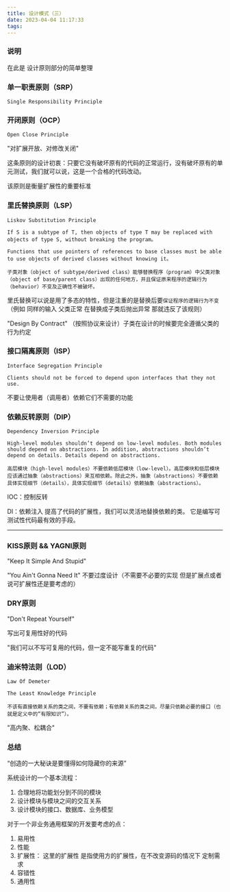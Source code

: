 ```yaml
---
title: 设计模式（三）
date: 2023-04-04 11:17:33
tags:
---
```



### 说明

在此是 设计原则部分的简单整理


### 单一职责原则（SRP）

`Single Responsibility Principle`

### 开闭原则（OCP）

`Open Close Principle`

"对扩展开放、对修改关闭"

这条原则的设计初衷：只要它没有破坏原有的代码的正常运行，没有破坏原有的单元测试，我们就可以说，这是一个合格的代码改动。

该原则是衡量扩展性的重要标准

### 里氏替换原则（LSP）

`Liskov Substitution Principle`

```
If S is a subtype of T, then objects of type T may be replaced with objects of type S, without breaking the program。
```

```
Functions that use pointers of references to base classes must be able to use objects of derived classes without knowing it。
```

```
子类对象（object of subtype/derived class）能够替换程序（program）中父类对象（object of base/parent class）出现的任何地方，并且保证原来程序的逻辑行为（behavior）不变及正确性不被破坏。
```

里氏替换可以说是用了多态的特性，但是注重的是替换后要`保证程序的逻辑行为不变` （例如 同样的输入 父类正常 在替换成子类后抛出异常 那就违反了该规则）

"Design By Contract" （按照协议来设计）子类在设计的时候要完全遵循父类的行为约定

### 接口隔离原则（ISP）

`Interface Segregation Principle`

```
Clients should not be forced to depend upon interfaces that they not use.
```

不要让使用者（调用者）依赖它们不需要的功能

### 依赖反转原则（DIP）

`Dependency Inversion Principle`

```
High-level modules shouldn’t depend on low-level modules. Both modules should depend on abstractions. In addition, abstractions shouldn’t depend on details. Details depend on abstractions.

高层模块（high-level modules）不要依赖低层模块（low-level）。高层模块和低层模块应该通过抽象（abstractions）来互相依赖。除此之外，抽象（abstractions）不要依赖具体实现细节（details），具体实现细节（details）依赖抽象（abstractions）。
```

IOC：控制反转

DI：依赖注入   提高了代码的扩展性，我们可以灵活地替换依赖的类。 它是编写可测试性代码最有效的手段。



------

### KISS原则 && YAGNI原则

"Keep It Simple And Stupid"

"You Ain't Gonna Need It"  不要过度设计（不需要不必要的实现 但是扩展点或者说可扩展性还是要考虑的）


### DRY原则

"Don't Repeat Yourself"

写出可复用性好的代码

"我们可以不写可复用的代码，但一定不能写重复的代码"


### 迪米特法则（LOD）

`Law Of Demeter`

`The Least Knowledge Principle`

```
不该有直接依赖关系的类之间，不要有依赖；有依赖关系的类之间，尽量只依赖必要的接口（也就是定义中的“有限知识”）。
```

"高内聚、松耦合"


### 总结

“创造的一大秘诀是要懂得如何隐藏你的来源”

系统设计的一个基本流程：

1. 合理地将功能划分到不同的模块
2. 设计模块与模块之间的交互关系
3. 设计模块的接口、数据库、业务模型


对于一个非业务通用框架的开发要考虑的点：

1. 易用性
2. 性能
3. 扩展性： 这里的扩展性 是指使用方的扩展性，在不改变源码的情况下 定制需求
4. 容错性
5. 通用性
